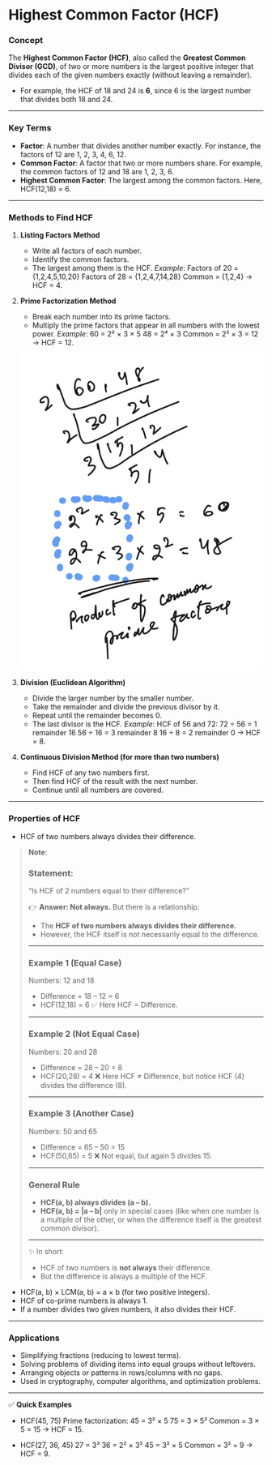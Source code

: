 

# Highest Common Factor (HCF)

### Concept

The **Highest Common Factor (HCF)**, also called the **Greatest Common Divisor (GCD)**, of two or more numbers is the largest positive integer that divides each of the given numbers exactly (without leaving a remainder).

* For example, the HCF of 18 and 24 is **6**, since 6 is the largest number that divides both 18 and 24.

---

### Key Terms

* **Factor**: A number that divides another number exactly. For instance, the factors of 12 are 1, 2, 3, 4, 6, 12.
* **Common Factor**: A factor that two or more numbers share. For example, the common factors of 12 and 18 are 1, 2, 3, 6.
* **Highest Common Factor**: The largest among the common factors. Here, HCF(12,18) = 6.

---

### Methods to Find HCF

1. **Listing Factors Method**

   * Write all factors of each number.
   * Identify the common factors.
   * The largest among them is the HCF.
     *Example*:
     Factors of 20 = {1,2,4,5,10,20}
     Factors of 28 = {1,2,4,7,14,28}
     Common = {1,2,4} → HCF = 4.

2. **Prime Factorization Method**

   * Break each number into its prime factors.
   * Multiply the prime factors that appear in all numbers with the lowest power.
     *Example*:
     60 = 2² × 3 × 5
     48 = 2⁴ × 3
     Common = 2² × 3 = 12 → HCF = 12.

    ![alt text](image-207.png)

3. **Division (Euclidean Algorithm)**

   * Divide the larger number by the smaller number.
   * Take the remainder and divide the previous divisor by it.
   * Repeat until the remainder becomes 0.
   * The last divisor is the HCF.
     *Example*:
     HCF of 56 and 72:
     72 ÷ 56 = 1 remainder 16
     56 ÷ 16 = 3 remainder 8
     16 ÷ 8 = 2 remainder 0 → HCF = 8.

4. **Continuous Division Method (for more than two numbers)**

   * Find HCF of any two numbers first.
   * Then find HCF of the result with the next number.
   * Continue until all numbers are covered.

---

### Properties of HCF

* HCF of two numbers always divides their difference.


<blockquote>

__Note__: 


### Statement:

“Is HCF of 2 numbers equal to their difference?”

👉 **Answer: Not always.**
But there is a relationship:

* The **HCF of two numbers always divides their difference.**
* However, the HCF itself is not necessarily equal to the difference.

---

### Example 1 (Equal Case)

Numbers: 12 and 18

* Difference = 18 – 12 = 6
* HCF(12,18) = 6
  ✅ Here HCF = Difference.

---

### Example 2 (Not Equal Case)

Numbers: 20 and 28

* Difference = 28 – 20 = 8
* HCF(20,28) = 4
  ❌ Here HCF ≠ Difference, but notice HCF (4) divides the difference (8).

---

### Example 3 (Another Case)

Numbers: 50 and 65

* Difference = 65 – 50 = 15
* HCF(50,65) = 5
  ❌ Not equal, but again 5 divides 15.

---

### General Rule

* **HCF(a, b) always divides (a – b).**
* **HCF(a, b) = |a – b|** only in special cases (like when one number is a multiple of the other, or when the difference itself is the greatest common divisor).

---

✨ In short:

* HCF of two numbers is **not always** their difference.
* But the difference is always a multiple of the HCF.
</blockquote>

* HCF(a, b) × LCM(a, b) = a × b (for two positive integers).
* HCF of co-prime numbers is always 1.
* If a number divides two given numbers, it also divides their HCF.
  
---

### Applications

* Simplifying fractions (reducing to lowest terms).
* Solving problems of dividing items into equal groups without leftovers.
* Arranging objects or patterns in rows/columns with no gaps.
* Used in cryptography, computer algorithms, and optimization problems.

---

✅ **Quick Examples**

* HCF(45, 75)
  Prime factorization:
  45 = 3² × 5
  75 = 3 × 5²
  Common = 3 × 5 = 15 → HCF = 15.

* HCF(27, 36, 45)
  27 = 3³
  36 = 2² × 3²
  45 = 3² × 5
  Common = 3² = 9 → HCF = 9.


